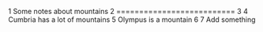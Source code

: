 1 Some notes about mountains
2 ==========================
3 
4 Cumbria has a lot of mountains
5 Olympus is a mountain
6
7 Add something
